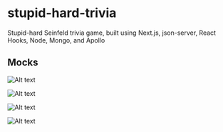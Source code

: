 # stupid-hard-trivia
Stupid-hard Seinfeld trivia game, built using Next.js, json-server, React Hooks, Node, Mongo, and Apollo

## Mocks

![Alt text](/stupid-hard-trivia/design/LandingPage.png?raw=true "Landing View")

![Alt text](/stupid-hard-trivia/design/AvatarName.png?raw=true "Choose Avatar View")

![Alt text](/stupid-hard-trivia/design/QuestionPage.png?raw=true "Question View")

![Alt text](/stupid-hard-trivia/design/ResultsPage.png?raw=true "Results View")
